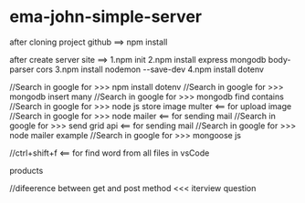# ema-john-simple-server


after cloning project github ==> npm install

after create server site ==> 1.npm init
			     2.npm install express mongodb body-parser cors
                             3.npm install nodemon --save-dev
		             4.npm install dotenv

//Search in google for >>> npm install dotenv
//Search in google for >>> mongodb insert many
//Search in google for >>> mongodb find contains
//Search in google for >>> node js store image multer <== for upload image
//Search in google for >>> node mailer <== for sending mail
//Search in google for >>> send grid api <== for sending mail
//Search in google for >>> node mailer example
//Search in google for >>> mongoose js


//ctrl+shift+f <== for find word from all files in vsCode

products

//difeerence between get and post method <<< iterview question
